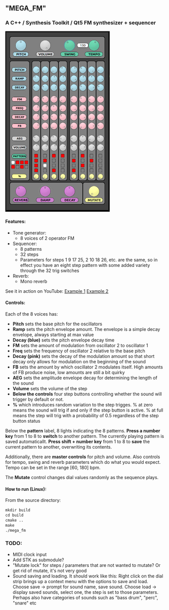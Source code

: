 ## "MEGA_FM"

### A C++ / Synthesis Toolkit / Qt5 FM synthesizer + sequencer

![Image of program running](./images/mega_fm.jpg)

#### Features:
- Tone generator:
  - 8 voices of 2 operator FM
- Sequencer:
  - 8 patterns
  - 32 steps
  - Parameters for steps 1 9 17 25, 2 10 18 26, etc. are the same, so in effect you have an eight step pattern with some added variety through the 32 trig switches
- Reverb:
  - Mono reverb

See it in action on YouTube: [Example 1](https://youtu.be/nPyFqWjyMAo ) [Example 2](https://youtu.be/j0YUTtWCITk)

#### Controls:

Each of the 8 voices has:
- **Pitch** sets the base pitch for the oscillators
- **Ramp** sets the pitch envelope amount. The envelope is a simple decay envelope, always starting at max value
- **Decay (blue)** sets the pitch envelope decay time
- **FM** sets the amount of modulation from oscillator 2 to oscillator 1
- **Freq** sets the frequency of oscillator 2 relative to the base pitch
- **Decay (pink)** sets the decay of the modulation amount so that short decay only allows for modulation on the beginning of the sound
- **FB** sets the amount by which oscillator 2 modulates itself. High amounts of FB produce noise, low amounts are still a bit quirky
- **AEG** sets the amplitude envelope decay for determining the length of the sound
- **Volume** sets the volume of the step
- **Below the controls** four step buttons controlling whether the sound will trigger by default or not.
- **%** which introduces random variation to the step trigges. % at zero means the sound will trig if and only if the step button is active. % at full means the step will trig with a probability of 0.5 regardless of the step button status

Below the **pattern** label, 8 lights indicating the 8 patterns. **Press a number key** from 1 to 8 to **switch** to another pattern. The currently playing pattern is saved automaticallt. **Press shift + number key** from 1 to 8 to **save** the current pattern to another, overwriting its contents.

Additionally, there are **master controls** for pitch and volume. Also controls for tempo, swing and reverb parameters which do what you would expect. Tempo can be set in the range [60, 180] bpm.

The **Mutate** control changes dial values randomly as the sequence plays.

#### How to run (Linux):
From the source directory:
```
mkdir build
cd build
cmake ..
make
./mega_fm
```

### TODO:
- MIDI clock input
- Add STK as submodule?
- "Mutate lock" for steps / parameters that are not wanted to mutate? Or get rid of mutate, it's not very good
- Sound saving and loading. It should work like this: Right click on the dial strip brings up a context menu with the options to save and load. Choose save -> prompt for sound name, save sound. Choose load -> display saved sounds, select one, the step is set to those parameters. Perhaps also have categories of sounds such as "bass drum", "perc", "snare" etc
